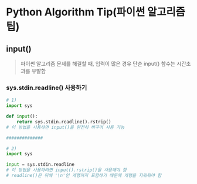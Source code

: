 # Python Algorithm Tip(파이썬 알고리즘 팁)

## input()
> 파이썬 알고리즘 문제를 해결할 때, 입력이 많은 경우 단순 input() 함수는 시간초과를 유발함

### sys.stdin.readline() 사용하기
```python
# 1)
import sys

def input():
    return sys.stdin.readline().rstrip()
# 이 방법을 사용하면 input()을 완전히 바꾸어 사용 가능

##############

# 2)
import sys

input = sys.stdin.readline
# 이 방법을 사용하려면 input().rstrip()을 사용해야 함
# readline()은 뒤에 '\n'인 개행까지 포함하기 때문에 개행을 지워줘야 함
```